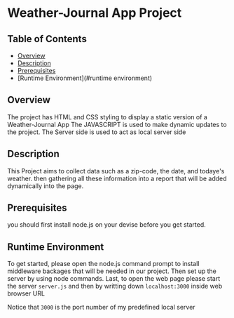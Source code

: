 # Weather-Journal App Project


## Table of Contents
* [Overview](#overview)
* [Description](#description)
* [Prerequisites](#Prerequisites)
* [Runtime Environment](#runtime environment)


## Overview
The project has HTML and CSS styling to display a static version of a Weather-Journal App
The JAVASCRIPT is used to make dynamic updates to the project.
The Server side is used to act as local server side


## Description
This Project aims to collect data such as a zip-code, the date, and todaye's weather.
then gathering all these information into a report that will be added dynamically into the page.


## Prerequisites
you should first install node.js on your devise before you get started.


## Runtime Environment
To get started, please open the node.js command prompt to install middleware backages that will be needed in our project.
Then set up the server by using node commands.
Last, to open the web page please start the server `server.js` and then by writting down `localhost:3000` inside web browser URL

Notice that `3000` is the port number of my predefined local server